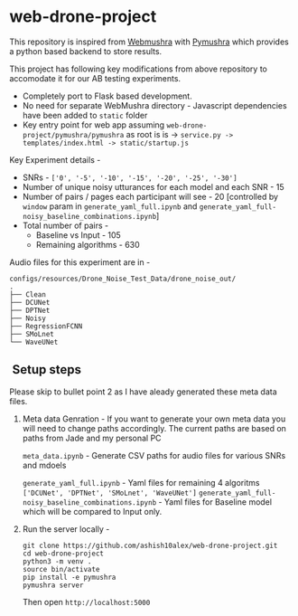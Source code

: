 # web-drone-project
This repository is inspired from [Webmushra](https://github.com/audiolabs/webMUSHRA) with [Pymushra](https://github.com/nils-werner/pymushra) which provides a python based backend to store results. 

This project has following key modifications from above repository to accomodate it for our AB testing experiments. 
 * Completely port to Flask based development. 
 * No need for separate WebMushra directory -  Javascript dependencies have been added to `static` folder
 * Key entry point for web app assuming `web-drone-project/pymushra/pymushra` as root is  is -> `service.py -> templates/index.html -> static/startup.js` 

Key Experiment details - 
* SNRs - `['0', '-5', '-10', '-15', '-20', '-25', '-30']`
* Number of unique noisy utturances for each model and each SNR - 15
* Number of pairs / pages each participant will see - 20 [controlled by `window` param in `generate_yaml_full.ipynb` and `generate_yaml_full-noisy_baseline_combinations.ipynb`]
* Total number of pairs - 
    * Baseline vs Input  - 105
    * Remaining algorithms - 630

 
 Audio files for this experiment are in  -
 ```
 configs/resources/Drone_Noise_Test_Data/drone_noise_out/
.
├── Clean
├── DCUNet
├── DPTNet
├── Noisy
├── RegressionFCNN
├── SMoLnet
└── WaveUNet
 ```

##  Setup steps

Please skip to bullet point 2 as I have aleady generated these meta data files. 


1. Meta data Genration - 
    If you want to generate your own meta data you will need to change paths accordingly. The current paths are based on paths from Jade and my personal PC

    `meta_data.ipynb` - Generate CSV paths for audio files for various SNRs and mdoels



    `generate_yaml_full.ipynb` - Yaml files for remaining 4 algoritms `['DCUNet', 'DPTNet', 'SMoLnet', 'WaveUNet']`
    `generate_yaml_full-noisy_baseline_combinations.ipynb` - Yaml files for Baseline model which will be compared to Input only. 

    
        
2. Run the server locally - 

    ```
    git clone https://github.com/ashish10alex/web-drone-project.git
    cd web-drone-project
    python3 -m venv .
    source bin/activate
    pip install -e pymushra
    pymushra server
    ```
    Then open `http://localhost:5000`



